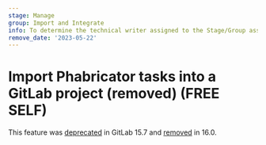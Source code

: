 ```yaml
---
stage: Manage
group: Import and Integrate
info: To determine the technical writer assigned to the Stage/Group associated with this page, see https://about.gitlab.com/handbook/product/ux/technical-writing/#assignments
remove_date: '2023-05-22'
---
```


# Import Phabricator tasks into a GitLab project (removed) **(FREE SELF)**

This feature was [deprecated](https://gitlab.com/gitlab-org/gitlab/-/merge_requests/106369) in GitLab 15.7
and [removed](https://gitlab.com/gitlab-org/gitlab/-/merge_requests/117649) in 16.0.
